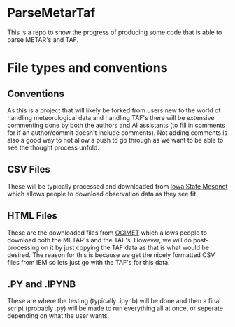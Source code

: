 # ParseMetarTaf
This is a repo to show the progress of producing some code that is able to parse METAR's and TAF.

# File types and conventions 

## Conventions
As this is a project that will likely be forked from users new to the world of handling meteorological data and handling TAF's there will be extensive commenting done by both the authors and AI assistants (to fill in comments for if an author/commit doesn't include comments). Not adding comments is also a good way to not allow a push to go through as we want to be able to see the thought process unfold.

## CSV Files
These will be typically processed and downloaded from [Iowa State Mesonet](https://mesonet.agron.iastate.edu/request/daily.phtml) which allows people to download observation data as they see fit. 

## HTML Files
These are the downloaded files from [OGIMET](https://www.ogimet.com/) which allows people to download both the METAR's and the TAF's. However, we will do post-processing on it by just copying the TAF data as that is what would be desired. The reason for this is because we get the nicely formatted CSV files from IEM so lets just go with the TAF's for this data. 

## .PY and .IPYNB 
These are where the testing (typically .ipynb) will be done and then a final script (probably .py) will be made to run everything all at once, or seperate depending on what the user wants. 
